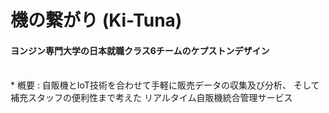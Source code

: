 機の繋がり  (Ki-Tuna)
=============
#### ヨンジン専門大学の日本就職クラス6チームのケプストンデザイン

<br>
* 槪要 : 自販機とIoT技術を合わせて手軽に販売データの収集及び分析、
        そして補充スタッフの便利性まで考えた
        リアルタイム自販機統合管理サービス
